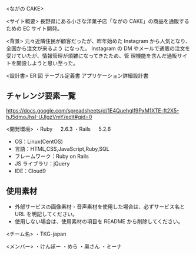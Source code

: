 <ながの CAKE>

<サイト概要>
長野県にある小さな洋菓子店「ながの CAKE」の商品を通販するための EC サイト開発。

<背景>
元々近隣住民が顧客だったが、昨年始めた Instagram から人気となり、全国から注文が来るよう
になった。
Instagram の DM やメールで通販の注文を受けていたが、情報管理が煩雑になってきたため、管
理機能を含んだ通販サイトを開設しようと思い至った。

<設計書>
ER 図
テーブル定義書
アプリケーション詳細設計書

## チャレンジ要素一覧

<https://docs.google.com/spreadsheets/d/1E4Quehglf9PxM1XTE-ft2X5-hJ5dmoJhsI-UJlgzVmY/edit#gid=0>

<開発環境>
・Ruby 　 2.6.3
・Rails 　 5.2.6

- OS：Linux(CentOS)
- 言語：HTML,CSS,JavaScript,Ruby,SQL
- フレームワーク：Ruby on Rails
- JS ライブラリ：jQuery
- IDE：Cloud9

## 使用素材

- 外部サービスの画像素材・音声素材を使用した場合は、必ずサービス名と URL を明記してください。
- 使用しない場合は、使用素材の項目を README から削除してください。

<チーム名>
・TKG-japan

<メンバー>
・けんぼー
・めら
・奥さん
・ミーナ
